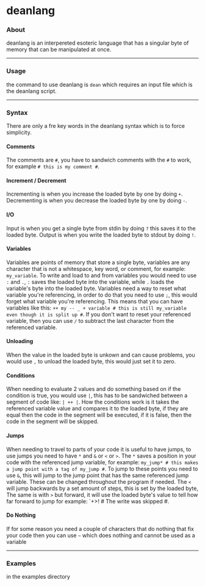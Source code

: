 # deanlang

### About

deanlang is an interpereted esoteric language that has a singular byte of memory that can be manipulated at once.

---

### Usage

the command to use deanlang is `dean` which requires an input file which is the deanlang script.

---

### Syntax

There are only a fre key words in the deanlang syntax which is to force simplicity.

#### Comments

The comments are `#`, you have to sandwich comments with the `#` to work, for example `# this is my comment #`.

#### Increment / Decrement

Incrementing is when you increase the loaded byte by one by doing `+`. Decrementing is when you decrease the loaded byte by one by doing `-`.

#### I/O

Input is when you get a single byte from stdin by doing `?` this saves it to the loaded byte. Output is when you write the loaded byte to stdout by doing `!`.

#### Variables

Variables are points of memory that store a single byte, variables are any character that is not a whitespace, key word, or comment, for example: `my_variable`. To write and load to and from variables you would need to use `:` and `.`, `:` saves the loaded byte into the variable, while `.` loads the variable's byte into the loaded byte. Variables need a way to reset what variable you're referencing, in order to do that you need to use `;`, this would forget what variable you're referencing. This means that you can have variables like this: `++ my -- _ + variable # this is still my_variable even though it is split up #`. If you don't want to reset your referenced variable, then you can use `/` to subtract the last character from the referenced variable.

#### Unloading

When the value in the loaded byte is unkown and can cause problems, you would use `,` to unload the loaded byte, this would just set it to zero.

#### Conditions

When needing to evaluate 2 values and do something based on if the condition is true, you would use `|`, this has to be sandwiched between a segment of code like: `| ++ |`. How the conditions work is it takes the referenced variable value and compares it to the loaded byte, if they are equal then the code in the segment will be executed, if it is false, then the code in the segment will be skipped.

#### Jumps

When needing to travel to parts of your code it is useful to have jumps, to use jumps you need to have `*` and `&` or `<` or `>`. The `*` saves a position in your code with the referenced jump variable, for example: `my_jump* # this makes a jump point with a tag of my_jump #`. To jump to these points you need to use `&`, this will jump to the jump point that has the same referenced jump variable. These can be changed throughout the program if needed. The `<` will jump backwards by a set amount of steps, this is set by the loaded byte, The same is with `>` but forward, it will use the loaded byte's value to tell how far forward to jump for example: `+>! # The write was skipped #.

#### Do Nothing

If for some reason you need a couple of characters that do nothing that fix your code then you can use `~` which does nothing and cannot be used as a variable

---

### Examples

in the examples directory